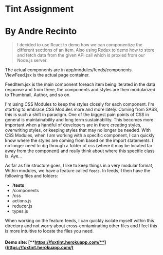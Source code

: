 # Tint Assignment
# By Andre Recinto

> I decided to use React to demo how we can componentize the different sections of an item. Also using Redux to demo how to store and fetch data from the given API call which is proxied from our Node.js server.

The actual components are in app/modules/feeds/components. 
ViewFeed.jsx is the actual page container.

FeedItem.jsx is the main component foreach item being iterated in the data response and from there, the components and styles are then modularized to Thumbnail, Author, and so on. 

I'm using CSS Modules to keep the styles closely for each component. I'm starting to embrace CSS Modules more and more lately. Coming from SASS, this is such a shift in paradigm. One of the biggest pain points of CSS in general is maintainability and long term sustainability. This becomes more important when a handful of developers are in there creating styles, overwriting styles, or keeping styles that may no longer be needed. With CSS Modules, when I am working with a specific component, I can quickly know where the styles are coming from based on the import statements. I no longer need to dig through a folder of css (where it may be located far away from the component) and really think about where this specific class is. Aye...

As far as file structure goes, I like to keep things in a very modular format,
Within modules, we have a feature called `feeds`.
In feeds, I then have the following files and folders:
 - /__tests__
 - /components
 - /css
 - actions.js
 - reducer.js
 - types.js

When working on the feature feeds, I can quickly isolate myself within this directory and not worry about cross-contaminating other files and I feel this is more intuitive to locate the files you need.

#### Demo site: [**https://foxtint.herokuapp.com/**](https://foxtint.herokuapp.com/)
